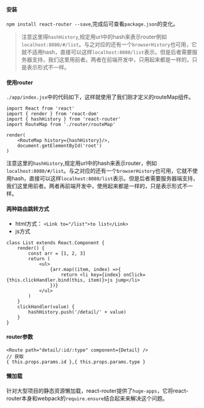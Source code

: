#### 安装
`npm install react-router --save`,完成后可查看`package.json`的变化。
> 注意这里得`hashHistory`,规定用url中的hash来表示router例如`localhost:8080/#/list`。与之对应的还有一个`browserHistory`也可用，它就不适用hash，直接可以这样`localhost:8080/list`表示。但是后者需要服务器支持，我们这里用前者。两者在前端开发中，只用起来都是一样的，只是表示形式不一样。

#### 使用router
`./app/index.jsx`中的代码如下，这样就使用了我们刚才定义的routeMap组件。
```
import React from 'react'
import { render } from 'react-dom'
import { hashHistory } from 'react-router'
import RouteMap from './router/routeMap'

render(
    <RouteMap history={hashHistory}/>,
    document.getElementById('root')
)
```
注意这里的`hashHistory`,规定用url中的hash来表示router，例如`localhost:8080/#/list`。与之对应的还有一个`browserHistory`也可用，它就不使用hash，直接可以这样`localhost:8080/list`表示。但是后者需要服务器端支持，我们这里用前者。两者再前端开发中，使用起来都是一样的，只是表示形式不一样。

#### 两种路由跳转方式
- html方式： `<Link to="/list">to list</Link>`
- js方式
```
class List extends React.Component {
    render() {
        const arr = [1, 2, 3]
        return (
            <ul>
                {arr.map((item, index) =>{
                    return <li key={index} onClick={this.clickHandler.bind(this, item)}>js jump</li>
                })}
            </ul>
        )
    }
    clickHandler(value) {
        hashHistory.push('/detail/' + value)
    }
}
```

#### router参数
```
<Route path="detail/:id/:type" component={Detail} />
// 获取
{ this.props.params.id },{ this.props.params.type }
```

#### 懒加载
针对大型项目的静态资源懒加载，react-router提供了`huge-apps`，它将react-router本身和webpack的`require.ensure`结合起来来解决这个问题。